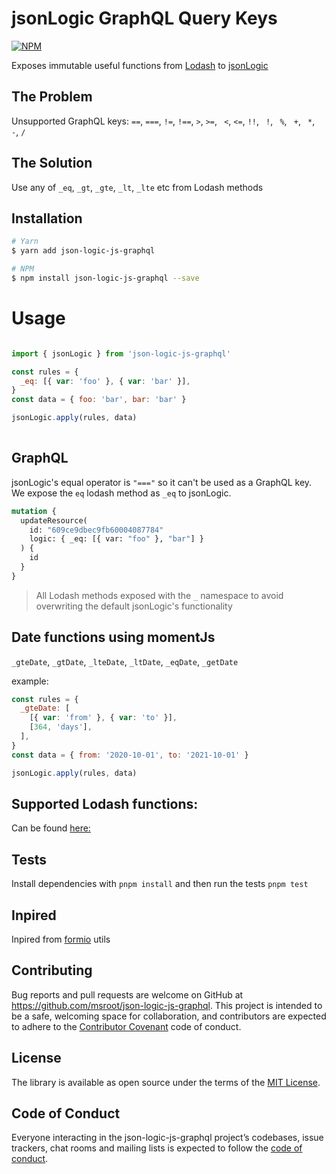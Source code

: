 # jsonLogic GraphQL Query Keys


[![NPM](https://nodei.co/npm/json-logic-js-graphql.png?downloads=true)](https://nodei.co/npm/json-logic-js-graphql/)


Exposes immutable useful functions from [Lodash](https://lodash.com/docs/) to [jsonLogic](https://github.com/jwadhams/json-logic-js)

## The Problem 
Unsupported GraphQL keys: `==`, `===`, `!=`, `!==`, `>`, `>=`, ` <`, `<=`, `!!`, ` !`, ` %`, ` +`, ` *`, ` -`, `/`

## The Solution
Use any of `_eq`, `_gt`, `_gte`, `_lt`, `_lte` etc from Lodash methods


## Installation

```bash
# Yarn
$ yarn add json-logic-js-graphql

# NPM
$ npm install json-logic-js-graphql --save
```


# Usage
 
```javascript

import { jsonLogic } from 'json-logic-js-graphql'

const rules = {
  _eq: [{ var: 'foo' }, { var: 'bar' }],
}
const data = { foo: 'bar', bar: 'bar' }

jsonLogic.apply(rules, data)
 
```
 
## GraphQL 

jsonLogic's equal operator is `"==="` so it can't be used as a GraphQL key. 
We expose the `eq` lodash method as `_eq` to jsonLogic.

```graphql
mutation {
  updateResource(
    id: "609ce9dbec9fb60004087784"
    logic: { _eq: [{ var: "foo" }, "bar"] }
  ) {
    id
  }
}

```

>  All Lodash methods exposed with the `_` namespace to avoid overwriting the default jsonLogic's functionality 

## Date functions using momentJs 

`_gteDate`, `_gtDate`, `_lteDate`, `_ltDate`, `_eqDate`, `_getDate`

example: 

```javascript
const rules = {
  _gteDate: [
    [{ var: 'from' }, { var: 'to' }],
    [364, 'days'],
  ],
}
const data = { from: '2020-10-01', to: '2021-10-01' }

jsonLogic.apply(rules, data)

```

## Supported Lodash functions:

Can be found  [here:](https://github.com/msroot/json-logic-js-graphql/blob/main/src/operators.js#L5)

## Tests
Install dependencies with `pnpm install` and then run the tests `pnpm test`

## Inpired
Inpired from  [formio](https://github.com/formio/formio.js) utils

## Contributing

Bug reports and pull requests are welcome on GitHub at https://github.com/msroot/json-logic-js-graphql. This project is intended to be a safe, welcoming space for collaboration, and contributors are expected to adhere to the [Contributor Covenant](http://contributor-covenant.org) code of conduct.

## License

The library is available as open source under the terms of the [MIT License](https://opensource.org/licenses/MIT).

## Code of Conduct

Everyone interacting in the json-logic-js-graphql project’s codebases, issue trackers, chat rooms and mailing lists is expected to follow the [code of conduct](https://github.com/msroot/json-logic-js-graphql/blob/master/CODE_OF_CONDUCT.md).
